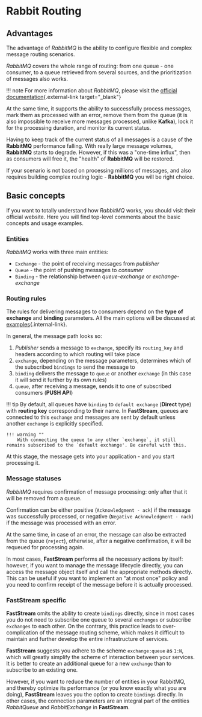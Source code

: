 # Rabbit Routing

## Advantages

The advantage of *RabbitMQ* is the ability to configure flexible and complex message routing scenarios.

*RabbitMQ* covers the whole range of routing: from one queue - one consumer, to a queue retrieved from several sources, and the prioritization of messages also works.

!!! note
      For more information about *RabbitMQ*, please visit the [official documentation](https://www.rabbitmq.com/tutorials/amqp-concepts.html){.external-link target="_blank"}

At the same time, it supports the ability to successfully process messages, mark them as processed with an error, remove them from the queue (it is also impossible to receive more messages processed, unlike **Kafka**), lock it for the processing duration, and monitor its current status.

Having to keep track of the current status of all messages is a cause of the **RabbitMQ** performance falling. With really large message volumes, **RabbitMQ** starts to degrade. However, if this was a "one-time influx", then as consumers will free it, the "health" of **RabbitMQ** will be restored.

If your scenario is not based on processing millions of messages, and also requires building complex routing logic - **RabbitMQ** you will be right choice.

## Basic concepts

If you want to totally understand how *RabbitMQ* works, you should visit their official website. Here you will find top-level comments about the basic concepts and usage examples.

### Entities

*RabbitMQ* works with three main entities:

* `Exchange` - the point of receiving messages from *publisher*
* `Queue` - the point of pushing messages to *consumer*
* `Binding` - the relationship between *queue-exchange* or *exchange-exchange*

### Routing rules

The rules for delivering messages to consumers depend on the **type of exchange** and **binding** parameters. All the main options will be discussed at [examples](examples/direct.md){.internal-link}.

In general, the message path looks so:

1. *Publisher* sends a message to `exchange`, specify its `routing_key` and headers according to which routing will take place
2. `exchange`, depending on the message parameters, determines which of the subscribed `bindings` to send the message to
3. `binding` delivers the message to `queue` or another `exchange` (in this case it will send it further by its own rules)
4. `queue`, after receiving a message, sends it to one of subscribed consumers (**PUSH API**)

!!! tip
    By default, all queues have `binding` to `default exchange` (**Direct** type) with **routing key** corresponding to their name.
    In **FastStream**, queues are connected to this `exchange` and messages are sent by default unless another `exchange` is explicitly specified.

    !!! warning ""
        With connecting the queue to any other `exchange`, it still remains subscribed to the `default exchange'. Be careful with this.

At this stage, the message gets into your application - and you start processing it.

### Message statuses

*RabbitMQ* requires confirmation of message processing: only after that it will be removed from a queue.

Confirmation can be either positive (`Acknowledgment - ack`) if the message was successfully processed, or negative (`Negative Acknowledgment - nack`) if the message was processed with an error.

At the same time, in case of an error, the message can also be extracted from the queue (`reject`), otherwise, after a negative confirmation, it will be requeued for processing again.

In most cases, **FastStream** performs all the necessary actions by itself: however, if you want to manage the message lifecycle directly, you can access the message object itself and call the appropriate methods directly. This can be useful if you want to implement an "at most once" policy and you need to confirm receipt of the message before it is actually processed.

### **FastStream** specific

**FastStream** omits the ability to create `bindings` directly, since in most cases you do not need to subscribe one queue to several `exchanges` or subscribe `exchanges` to each other. On the contrary, this practice leads to over-complication of the message routing scheme, which makes it difficult to maintain and further develop the entire infrastructure of services.

**FastStream** suggests you adhere to the scheme `exchange:queue` as `1:N`, which will greatly simplify the scheme of interaction between your services. It is better to create an additional queue for a new `exchange` than to subscribe to an existing one.

However, if you want to reduce the number of entities in your RabbitMQ, and thereby optimize its performance (or you know exactly what you are doing), **FastStream** leaves you the option to create `bindings` directly. In other cases, the connection parameters are an integral part of the entities *RabbitQueue* and *RabbitExchange* in **FastStream**.
